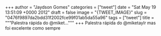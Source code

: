 
+++
author = "Jaydson Gomes"
categories = ["tweet"]
date = "Sat May 19 13:51:09 +0000 2012"
draft = false
image = "{TWEET_IMAGE}"
slug = "0476f9897da2bdd31f2002fce99f01ab5da55a96"
tags = ["tweet"]
title = """Palestra rápida do @miket..."""
+++
Palestra rápida do @miketaylr mas foi excelente como sempre
